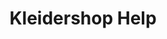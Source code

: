 ---
title: "Kleidershop Help"
url: /buchholz-in-der-nordheide/kleidershop-help/
shop: Gebrauchtwaren
---